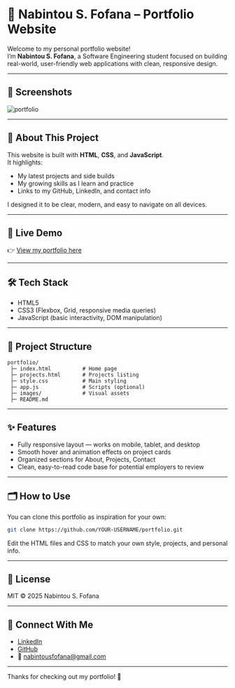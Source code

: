 # 💼 Nabintou S. Fofana – Portfolio Website

Welcome to my personal portfolio website!  
I’m **Nabintou S. Fofana**, a Software Engineering student focused on building real-world, user-friendly web applications with clean, responsive design.

---


## 📸 Screenshots

![portfolio](https://github.com/user-attachments/assets/35539c30-40c7-4437-ab49-87a63f018364)

---

## 📌 About This Project

This website is built with **HTML**, **CSS**, and **JavaScript**.  
It highlights:
- My latest projects and side builds
- My growing skills as I learn and practice
- Links to my GitHub, LinkedIn, and contact info

I designed it to be clear, modern, and easy to navigate on all devices.

---

## 🚀 Live Demo

👉 [View my portfolio here](https://nabintousfofana.github.io/portfolio_website/)

---

## 🛠️ Tech Stack

- HTML5
- CSS3 (Flexbox, Grid, responsive media queries)
- JavaScript (basic interactivity, DOM manipulation)

---

## 📂 Project Structure

```
portfolio/
 ├─ index.html          # Home page
 ├─ projects.html       # Projects listing
 ├─ style.css           # Main styling
 ├─ app.js              # Scripts (optional)
 ├─ images/             # Visual assets
 ├─ README.md
```

---

## ✨ Features

- Fully responsive layout — works on mobile, tablet, and desktop
- Smooth hover and animation effects on project cards
- Organized sections for About, Projects, Contact
- Clean, easy-to-read code base for potential employers to review

---

## 🗂️ How to Use

You can clone this portfolio as inspiration for your own:

```bash
git clone https://github.com/YOUR-USERNAME/portfolio.git
```

Edit the HTML files and CSS to match your own style, projects, and personal info.

---

## 📝 License

MIT © 2025 Nabintou S. Fofana

---

## 🤝 Connect With Me

- [LinkedIn](https://www.linkedin.com/in/nabintousfofana)
- [GitHub](https://github.com/NabintouSFofana)
- 📧 nabintousfofana@gmail.com

---

Thanks for checking out my portfolio! 🚀
